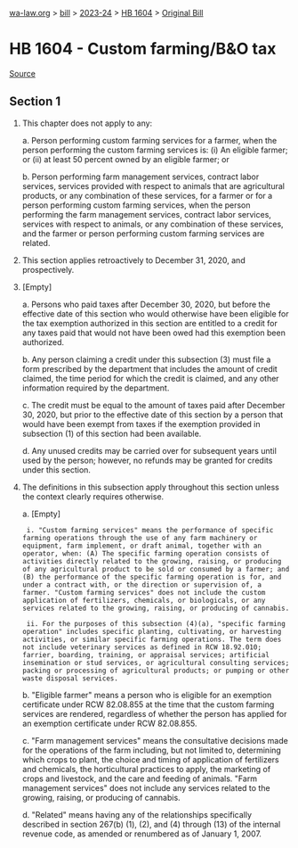 [wa-law.org](/) > [bill](/bill/) > [2023-24](/bill/2023-24/) > [HB 1604](/bill/2023-24/hb/1604/) > [Original Bill](/bill/2023-24/hb/1604/1/)

# HB 1604 - Custom farming/B&O tax

[Source](http://lawfilesext.leg.wa.gov/biennium/2023-24/Pdf/Bills/House%20Bills/1604.pdf)

## Section 1
1. This chapter does not apply to any:

    a. Person performing custom farming services for a farmer, when the person performing the custom farming services is: (i) An eligible farmer; or (ii) at least 50 percent owned by an eligible farmer; or

    b. Person performing farm management services, contract labor services, services provided with respect to animals that are agricultural products, or any combination of these services, for a farmer or for a person performing custom farming services, when the person performing the farm management services, contract labor services, services with respect to animals, or any combination of these services, and the farmer or person performing custom farming services are related.

2. This section applies retroactively to December 31, 2020, and prospectively.

3. [Empty]

    a. Persons who paid taxes after December 30, 2020, but before the effective date of this section who would otherwise have been eligible for the tax exemption authorized in this section are entitled to a credit for any taxes paid that would not have been owed had this exemption been authorized.

    b. Any person claiming a credit under this subsection (3) must file a form prescribed by the department that includes the amount of credit claimed, the time period for which the credit is claimed, and any other information required by the department.

    c. The credit must be equal to the amount of taxes paid after December 30, 2020, but prior to the effective date of this section by a person that would have been exempt from taxes if the exemption provided in subsection (1) of this section had been available.

    d. Any unused credits may be carried over for subsequent years until used by the person; however, no refunds may be granted for credits under this section.

4. The definitions in this subsection apply throughout this section unless the context clearly requires otherwise.

    a. [Empty]

        i. "Custom farming services" means the performance of specific farming operations through the use of any farm machinery or equipment, farm implement, or draft animal, together with an operator, when: (A) The specific farming operation consists of activities directly related to the growing, raising, or producing of any agricultural product to be sold or consumed by a farmer; and (B) the performance of the specific farming operation is for, and under a contract with, or the direction or supervision of, a farmer. "Custom farming services" does not include the custom application of fertilizers, chemicals, or biologicals, or any services related to the growing, raising, or producing of cannabis.

        ii. For the purposes of this subsection (4)(a), "specific farming operation" includes specific planting, cultivating, or harvesting activities, or similar specific farming operations. The term does not include veterinary services as defined in RCW 18.92.010; farrier, boarding, training, or appraisal services; artificial insemination or stud services, or agricultural consulting services; packing or processing of agricultural products; or pumping or other waste disposal services.

    b. "Eligible farmer" means a person who is eligible for an exemption certificate under RCW 82.08.855 at the time that the custom farming services are rendered, regardless of whether the person has applied for an exemption certificate under RCW 82.08.855.

    c. "Farm management services" means the consultative decisions made for the operations of the farm including, but not limited to, determining which crops to plant, the choice and timing of application of fertilizers and chemicals, the horticultural practices to apply, the marketing of crops and livestock, and the care and feeding of animals. "Farm management services" does not include any services related to the growing, raising, or producing of cannabis.

    d. "Related" means having any of the relationships specifically described in section 267(b) (1), (2), and (4) through (13) of the internal revenue code, as amended or renumbered as of January 1, 2007.
